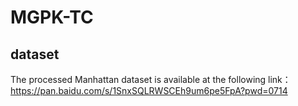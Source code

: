 # MGPK-TC
## dataset
The processed Manhattan dataset is available at the following link：https://pan.baidu.com/s/1SnxSQLRWSCEh9um6pe5FpA?pwd=0714 
